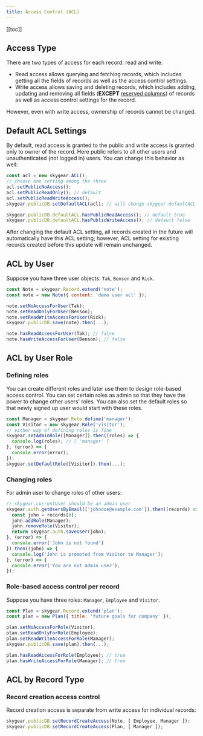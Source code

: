 ```yaml
---
title: Access Control (ACL)
---
```


[[toc]]


## Access Type

There are two types of access for each record: read and write.
- Read access allows querying and fetching records, which includes getting
  all the fields of records as well as the access control settings.
- Write access allows saving and deleting records, which includes adding,
  updating and removing all fields (**EXCEPT**
  [reserved columns][doc-reserved-columns]) of records
  as well as access control settings for the record.

However, even with write access, ownership of records cannot be changed.


## Default ACL Settings

By default, read access is granted to the public and write access is granted
only to owner of the record. Here public refers to all other users and
unauthenticated (not logged in) users. You can change this behavior as well:

``` javascript
const acl = new skygear.ACL();
// choose one setting among the three
acl.setPublicNoAccess();
acl.setPublicReadOnly(); // default
acl.setPublicReadWriteAccess();
skygear.publicDB.setDefaultACL(acl); // will change skygear.defaultACL

skygear.publicDB.defaultACL.hasPublicReadAccess(); // default true
skygear.publicDB.defaultACL.hasPublicWriteAccess(); // default false
```

After changing the default ACL setting, all records created in the future
will automatically have this ACL setting; however, ACL setting for existing
records created before this update will remain unchanged.


## ACL by User

Suppose you have three user objects: `Tak`, `Benson` and `Rick`.

``` javascript
const Note = skygear.Record.extend('note');
const note = new Note({ content: 'demo user acl' });

note.setNoAccessForUser(Tak);
note.setReadOnlyForUser(Benson);
note.setReadWriteAccessForUser(Rick);
skygear.publicDB.save(note).then(...);

note.hasReadAccessForUser(Tak); // false
note.hasWriteAccessForUser(Benson); // false
```


## ACL by User Role

### Defining roles

You can create different roles and later use them to design role-based access
control. You can set certain roles as admin so that they have the power to
change other users' roles. You can also set the default roles so that newly
signed up user would start with these roles.

``` javascript
const Manager = skygear.Role.define('manager');
const Visitor = new skygear.Role('visitor');
// either way of defining roles is fine
skygear.setAdminRole([Manager]).then((roles) => {
  console.log(roles); // [ 'manager' ]
}, (error) => {
  console.error(error);
});
skygear.setDefaultRole([Visitor]).then(...);
```

### Changing roles

For admin user to change roles of other users:

``` javascript
// skygear.currentUser should be an admin user
skygear.auth.getUsersByEmail(['johndoe@example.com']).then((records) => {
  const john = records[0];
  john.addRole(Manager);
  john.removeRole(Visitor);
  return skygear.auth.saveUser(john);
}, (error) => {
  console.error('John is not found')
}).then((john) => {
  console.log('John is promoted from Visitor to Manager');
}, (error) => {
  console.error('You are not admin user');
});
```

### Role-based access control per record

Suppose you have three roles: `Manager`, `Employee` and `Visitor`.

``` javascript
const Plan = skygear.Record.extend('plan');
const plan = new Plan({ title: 'future goals for company' });

plan.setNoAccessForRole(Visitor);
plan.setReadOnlyForRole(Employee);
plan.setReadWriteAccessForRole(Manager);
skygear.publicDB.save(plan).then(...);

plan.hasReadAccessForRole(Employee); // true
plan.hasWriteAccessForRole(Manager); // true
```


## ACL by Record Type

### Record creation access control

Record creation access is separate from write access for individual records:

``` javascript
skygear.publicDB.setRecordCreateAccess(Note, [ Employee, Manager ]);
skygear.publicDB.setRecordCreateAccess(Plan, [ Manager ]);
```

[doc-reserved-columns]: /guides/cloud-db/basics/js/#reserved-columns
